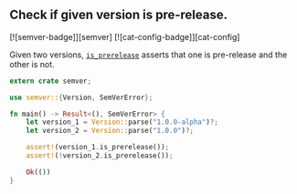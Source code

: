 ## Check if given version is pre-release.

[![semver-badge]][semver] [![cat-config-badge]][cat-config]

Given two versions, [`is_prerelease`] asserts that one is pre-release and the other is not.

```rust
extern crate semver;

use semver::{Version, SemVerError};

fn main() -> Result<(), SemVerError> {
    let version_1 = Version::parse("1.0.0-alpha")?;
    let version_2 = Version::parse("1.0.0")?;

    assert!(version_1.is_prerelease());
    assert!(!version_2.is_prerelease());

    Ok(())
}
```

[`is_prerelease`]: https://docs.rs/semver/*/semver/struct.Version.html#method.is_prerelease
